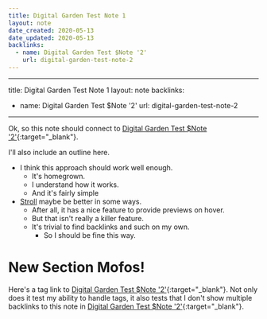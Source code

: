 ```yaml
---
title: Digital Garden Test Note 1
layout: note
date_created: 2020-05-13
date_updated: 2020-05-13
backlinks:
  - name: Digital Garden Test $Note '2'
    url: digital-garden-test-note-2
---
```


---
title: Digital Garden Test Note 1
layout: note
backlinks:
  - name: Digital Garden Test $Note '2'
    url: digital-garden-test-note-2
---



Ok, so this note should connect to [Digital Garden Test $Note '2'](digital-garden-test-note-2){:target="_blank"}.

I'll also include an outline here. 

- I think this approach should work well enough.
    - It's homegrown.
    - I understand how it works.
    - And it's fairly simple
- [Stroll](https://giffmex.org/stroll/stroll.html) maybe be better in some ways.
    - After all, it has a nice feature to provide previews on hover.
    - But that isn't really a killer feature.
    - It's trivial to find backlinks and such on my own.
        - So I should be fine this way.

# New Section Mofos!

Here's a tag link to [Digital Garden Test $Note '2'](digital-garden-test-note-2){:target="_blank"}. Not only does it test my ability to handle tags, it also tests that I don't show multiple backlinks to this note in [Digital Garden Test $Note '2'](digital-garden-test-note-2){:target="_blank"}.


